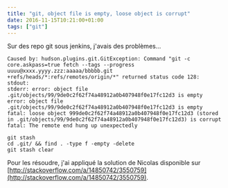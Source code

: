 ```yaml
---
title: "git, object file is empty, loose object is corrupt"
date: 2016-11-15T10:21:00+01:00
tags: ["git"]
---
```

Sur des repo git sous jenkins, j'avais des problèmes... 


```
Caused by: hudson.plugins.git.GitException: Command "git -c core.askpass=true fetch --tags --progress uuuu@xxxx.yyyy.zzz:aaaaa/bbbbb.git +refs/heads/*:refs/remotes/origin/*" returned status code 128:
stdout: 
stderr: error: object file .git/objects/99/9de0c2f62f74a48912a0b407948f0e17fc12d3 is empty
error: object file .git/objects/99/9de0c2f62f74a48912a0b407948f0e17fc12d3 is empty
fatal: loose object 999de0c2f62f74a48912a0b407948f0e17fc12d3 (stored in .git/objects/99/9de0c2f62f74a48912a0b407948f0e17fc12d3) is corrupt
fatal: The remote end hung up unexpectedly

git stash
cd .git/ && find . -type f -empty -delete
git stash clear
```

Pour les résoudre, j'ai appliqué la solution de Nicolas disponible sur [http://stackoverflow.com/a/14850742/3550759](http://stackoverflow.com/a/14850742/3550759).
